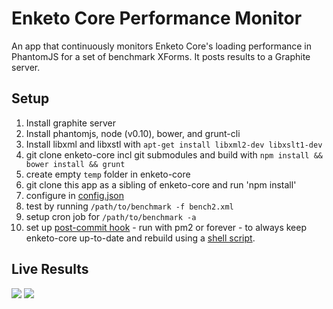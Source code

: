 Enketo Core Performance Monitor
===========

An app that continuously monitors Enketo Core's loading performance in PhantomJS for a set of benchmark XForms. It posts results to a Graphite server.

## Setup

1. Install graphite server
2. Install phantomjs, node (v0.10), bower, and grunt-cli
3. Install libxml and libxstl with `apt-get install libxml2-dev libxslt1-dev`
3. git clone enketo-core incl git submodules and build with `npm install && bower install && grunt`
4. create empty `temp` folder in enketo-core
6. git clone this app as a sibling of enketo-core and run 'npm install'
7. configure in [config.json](./config.json)
8. test by running `/path/to/benchmark -f bench2.xml`
9. setup cron job for `/path/to/benchmark -a`
10. set up [post-commit hook](https://gist.github.com/MartijnR/38621b556356111e87a2) - run with pm2 or forever - to always keep enketo-core up-to-date and rebuild using a [shell script](https://gist.github.com/MartijnR/716fd51f2c57adb91995).


## Live Results

<img src="http://performance.enketo.org/render?from=-12months&until=now&width=600&height=600&_salt=1426887918.062&title=Enketo%20Core%20Render%20Performance&lineMode=connected&vtitle=milliseconds&target=core.bench12.render&target=core.bench1.render&target=core.bench10.render&target=core.bench11.render&target=core.bench2.render&target=core.bench3.render&target=core.bench4.render&target=core.bench5.render&target=core.bench6.render&target=core.bench7.render&target=core.bench8.render&target=core.bench9.render&target=core.sdiprofile.render&target=core.widgets.render&hideLegend=false&fontName=Sans&_uniq=0.2874870419036597"/>

<img src="http://performance.enketo.org/render?from=-12months&until=now&width=600&height=600&_salt=1427149387.983&vtitle=milliseconds&title=Enketo%20Core%20Validation%20Performance&lineMode=connected&target=core.bench12.validate&target=core.bench1.validate&target=core.bench10.validate&target=core.bench11.validate&target=core.bench2.validate&target=core.bench3.validate&target=core.bench4.validate&target=core.bench5.validate&target=core.bench6.validate&target=core.bench7.validate&target=core.bench8.validate&target=core.bench9.validate&target=core.sdiprofile.validate&target=core.widgets.validate&hideLegend=false&fontName=Sans&_uniq=0.37128539895638824"/>
